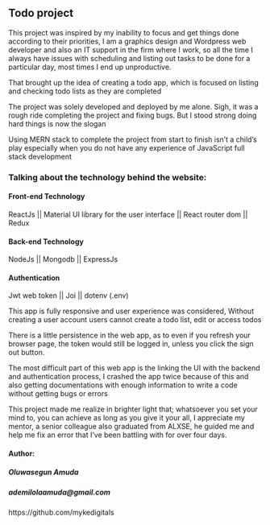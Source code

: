 <h2>Todo project</h2>

This project was inspired by my inability to focus and get things done according to their priorities, I am a graphics design and Wordpress web developer and also an IT support in the firm where I work, so all the time I always have issues with scheduling and listing out tasks to be done for a particular day, most times I end up unproductive.

That brought up the idea of creating a todo app, which is focused on listing and checking todo lists as they are completed

The project was solely developed and deployed by me alone. Sigh, it was a rough ride completing the project and fixing bugs. But I stood strong doing hard things is now the slogan

Using MERN stack to complete the project from start to finish isn’t a child’s play especially when you do not have any experience of JavaScript full stack development 

<h3>Talking about the technology behind the website:</h3>

<h4>Front-end Technology</h4>
ReactJs || Material UI library for the user interface || React router dom || Redux

<h4>Back-end Technology</h4>
NodeJs || Mongodb || ExpressJs 

<h4>Authentication</h4>
Jwt web token || Joi || dotenv (.env)

This app is fully responsive and user experience was considered, 
Without creating a user account users cannot create a todo list, edit or access todos

There is a little persistence in the web app, as to even if you refresh your browser page, the token would still be logged in, unless you click the sign out button.

The most difficult part of this web app is the linking the UI with the backend and authentication process, I crashed the app twice because of this and also getting documentations with enough information to write a code without getting bugs or errors 

This project made me realize in brighter light that; whatsoever you set your mind to, you can achieve as long as you give it your all, I appreciate my mentor, a senior colleague also graduated from ALXSE, he guided me and help me fix an error that I’ve been battling with for over four days.


<h4>Author:</h4>
<h5>Oluwasegun Amuda</h5>
<h5>ademilolaamuda@gmail.com</h5>
<p color: green;>https://github.com/mykedigitals</p>
